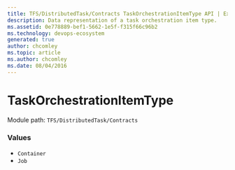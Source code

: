 ```yaml
---
title: TFS/DistributedTask/Contracts TaskOrchestrationItemType API | Extensions for Azure DevOps Services
description: Data representation of a task orchestration item type.
ms.assetid: 0e778889-bef1-5662-1e5f-f315f66c96b2
ms.technology: devops-ecosystem
generated: true
author: chcomley
ms.topic: article
ms.author: chcomley
ms.date: 08/04/2016
---
```


# TaskOrchestrationItemType

Module path: `TFS/DistributedTask/Contracts`

### Values

- `Container`
- `Job`

